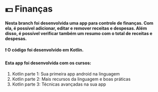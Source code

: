 # :dollar: Finanças
#### Nesta branch foi desenvolvida uma app para controle de finanças. Com ela, é possível adicionar, editar e remover receitas e despesas. Além disso, é possível verificar também um resumo com o total de receitas e despesas.
#### :exclamation: O código foi desenvolvido em Kotlin.
#### Esta app foi desenvolvida com os cursos:
1. Kotlin parte 1: Sua primeira app android na linguagem
2. Kotlin parte 2: Mais recursos da linguagem e boas práticas
3. Kotlin parte 3: Técnicas avançadas na sua app

